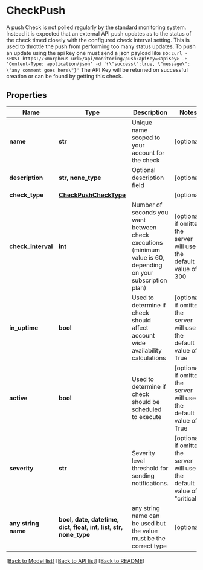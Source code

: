 # CheckPush

A push Check is not polled regularly by the standard monitoring system. Instead it is expected that an external API push updates as to the status of the check timed closely with the configured check interval setting. This is used to throttle the push from performing too many status updates. To push an update using the api key one must send a json payload like so: `curl -XPOST https://<morpheus url>/api/monitoring/push?apiKey=<apiKey> -H 'Content-Type: application/json' -d '{\"success\":true, \"message\": \"any comment goes here\"}'` The API Key will be returned on successful creation or can be found by getting this check. 

## Properties
Name | Type | Description | Notes
------------ | ------------- | ------------- | -------------
**name** | **str** | Unique name scoped to your account for the check | [optional] 
**description** | **str, none_type** | Optional description field | [optional] 
**check_type** | [**CheckPushCheckType**](CheckPushCheckType.md) |  | [optional] 
**check_interval** | **int** | Number of seconds you want between check executions (minimum value is 60, depending on your subscription plan) | [optional]  if omitted the server will use the default value of 300
**in_uptime** | **bool** | Used to determine if check should affect account wide availability calculations | [optional]  if omitted the server will use the default value of True
**active** | **bool** | Used to determine if check should be scheduled to execute | [optional]  if omitted the server will use the default value of True
**severity** | **str** | Severity level threshold for sending notifications. | [optional]  if omitted the server will use the default value of "critical"
**any string name** | **bool, date, datetime, dict, float, int, list, str, none_type** | any string name can be used but the value must be the correct type | [optional]

[[Back to Model list]](../README.md#documentation-for-models) [[Back to API list]](../README.md#documentation-for-api-endpoints) [[Back to README]](../README.md)


